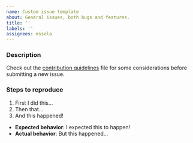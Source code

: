 ```yaml
---
name: Custom issue template
about: General issues, both bugs and features.
title: ''
labels: ''
assignees: mssola
---
```


### Description

Check out the [contribution guidelines](../CONTRIBUTING.md) file for some
considerations before submitting a new issue.

### Steps to reproduce

1. First I did this...
2. Then that...
3. And this happened!

- **Expected behavior**: I expected this to happen!
- **Actual behavior**: But this happened...
